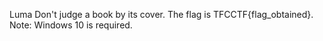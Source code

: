 Luma
Don't judge a book by its cover.
The flag is TFCCTF{flag_obtained}.
Note: Windows 10 is required.
